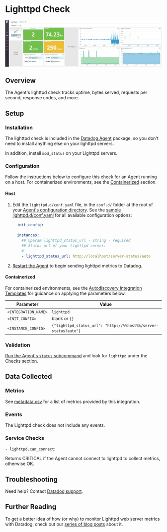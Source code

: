 # Lighttpd Check

![Lighttpd Dashboard][1]

## Overview

The Agent's lighttpd check tracks uptime, bytes served, requests per second, response codes, and more.

## Setup

### Installation

The lighttpd check is included in the [Datadog Agent][2] package, so you don't need to install anything else on your lighttpd servers.

In addition, install `mod_status` on your Lighttpd servers.

### Configuration

Follow the instructions below to configure this check for an Agent running on a host. For containerized environments, see the [Containerized](#containerized) section.

#### Host

1. Edit the  `lighttpd.d/conf.yaml` file, in the `conf.d/` folder at the root of your [Agent's configuration directory][3]. See the [sample lighttpd.d/conf.yaml][4] for all available configuration options:

    ```yaml
      init_config:

      instances:
        ## @param lighttpd_status_url - string - required
        ## Status url of your Lighttpd server.
        #
        - lighttpd_status_url: http://localhost/server-status?auto
    ```

2. [Restart the Agent][5] to begin sending lighttpd metrics to Datadog.

#### Containerized

For containerized environments, see the [Autodiscovery Integration Templates][6] for guidance on applying the parameters below.

| Parameter            | Value                                                           |
|----------------------|-----------------------------------------------------------------|
| `<INTEGRATION_NAME>` | `lighttpd`                                                      |
| `<INIT_CONFIG>`      | blank or `{}`                                                   |
| `<INSTANCE_CONFIG>`  | `{"lighttpd_status_url": "http://%%host%%/server-status?auto"}` |

### Validation

[Run the Agent's `status` subcommand][7] and look for `lighttpd` under the Checks section.

## Data Collected
### Metrics

See [metadata.csv][8] for a list of metrics provided by this integration.

### Events
The Lighttpd check does not include any events.

### Service Checks

`- lighttpd.can_connect`:

Returns CRITICAL if the Agent cannot connect to lighttpd to collect metrics, otherwise OK.

## Troubleshooting

Need help? Contact [Datadog support][9].

## Further Reading
To get a better idea of how (or why) to monitor Lighttpd web server metrics with Datadog, check out our [series of blog posts][10] about it.


[1]: https://raw.githubusercontent.com/DataDog/integrations-core/master/lighttpd/images/lighttpddashboard.png
[2]: https://app.datadoghq.com/account/settings#agent
[3]: https://docs.datadoghq.com/agent/guide/agent-configuration-files/#agent-configuration-directory
[4]: https://github.com/DataDog/integrations-core/blob/master/lighttpd/datadog_checks/lighttpd/data/conf.yaml.example
[5]: https://docs.datadoghq.com/agent/guide/agent-commands/#start-stop-and-restart-the-agent
[6]: https://docs.datadoghq.com/agent/autodiscovery/integrations
[7]: https://docs.datadoghq.com/agent/guide/agent-commands/#agent-status-and-information
[8]: https://github.com/DataDog/integrations-core/blob/master/lighttpd/metadata.csv
[9]: https://docs.datadoghq.com/help
[10]: https://www.datadoghq.com/blog/monitor-lighttpd-web-server-metrics
